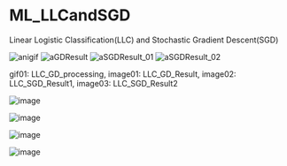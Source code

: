 # ML_LLCandSGD
Linear Logistic Classification(LLC) and Stochastic Gradient Descent(SGD)

![anigif](https://user-images.githubusercontent.com/93954052/153774556-4dec77b4-51ca-4462-a90c-a4641d0b3ed0.gif)
![aGDResult](https://user-images.githubusercontent.com/93954052/153774558-d23590b8-248f-4282-b678-e489c8ed0e22.png)
![aSGDResult_01](https://user-images.githubusercontent.com/93954052/153774563-6892a0a3-41e7-47d0-a13c-096da47f83e4.png)
![aSGDResult_02](https://user-images.githubusercontent.com/93954052/153774569-6816446a-92f4-4ab7-af8b-7fbe8a6eb8d4.png)

gif01: LLC_GD_processing, image01: LLC_GD_Result, image02: LLC_SGD_Result1, image03: LLC_SGD_Result2

![image](https://user-images.githubusercontent.com/93954052/152827539-14dbe15a-582d-4497-a935-ca482366e4a1.png)

![image](https://user-images.githubusercontent.com/93954052/152827615-a7660a43-9890-4159-b041-3a5d1ec3eac4.png)

![image](https://user-images.githubusercontent.com/93954052/152826828-280e4d35-915a-4ddc-929f-a7dd011e516a.png)

![image](https://user-images.githubusercontent.com/93954052/153111818-43da18cc-0f44-4583-ab78-32ba4b8c6adb.png)

